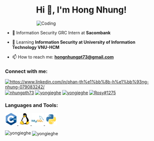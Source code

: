 <h1 align="center">Hi 👋, I'm Hong Nhung!</h1>
<img align="right" alt="Coding" width="400" src=https://media0.giphy.com/media/108M7gCS1JSoO4/giphy.gif?cid=ecf05e47ga7s0ghjyii4exj73nm1v2hixdtbw09hgiqp2wax&rid=giphy.gif&ct=g">
<p align="left"> <a href="https://twitter.com/" target="blank"><img src="https://img.shields.io/twitter/follow/?logo=twitter&style=for-the-badge" alt="" /></a> </p>

- 🌱 Information Security GRC Intern at **Sacombank**
- 🌱 Learning **Information Security at University of Information Technology VNU-HCM**

- 📫 How to reach me: **hongnhungpt73@gmail.com**

<h3 align="left">Connect with me:</h3>
<p align="left">
<a href="https://linkedin.com/in/https://www.linkedin.com/in/phan-th%e1%bb%8b-h%e1%bb%93ng-nhung-079083242/" target="blank"><img align="center" src="https://raw.githubusercontent.com/rahuldkjain/github-profile-readme-generator/master/src/images/icons/Social/linked-in-alt.svg" alt="https://www.linkedin.com/in/phan-th%e1%bb%8b-h%e1%bb%93ng-nhung-079083242/" height="30" width="40" /></a>
<a href="https://fb.com/nhungpth73" target="blank"><img align="center" src="https://raw.githubusercontent.com/rahuldkjain/github-profile-readme-generator/master/src/images/icons/Social/facebook.svg" alt="nhungpth73" height="30" width="40" /></a>
<a href="https://instagram.com/yongieghe" target="blank"><img align="center" src="https://raw.githubusercontent.com/rahuldkjain/github-profile-readme-generator/master/src/images/icons/Social/instagram.svg" alt="yongieghe" height="30" width="40" /></a>
<a href="https://www.hackerrank.com/yongieghe" target="blank"><img align="center" src="https://raw.githubusercontent.com/rahuldkjain/github-profile-readme-generator/master/src/images/icons/Social/hackerrank.svg" alt="yongieghe" height="30" width="40" /></a>
<a href="https://discord.gg/Rosy#1275" target="blank"><img align="center" src="https://raw.githubusercontent.com/rahuldkjain/github-profile-readme-generator/master/src/images/icons/Social/discord.svg" alt="Rosy#1275" height="30" width="40" /></a>
</p>

<h3 align="left">Languages and Tools:</h3>
<p align="left"> <a href="https://www.w3schools.com/cpp/" target="_blank" rel="noreferrer"> <img src="https://raw.githubusercontent.com/devicons/devicon/master/icons/cplusplus/cplusplus-original.svg" alt="cplusplus" width="40" height="40"/> </a> <a href="https://www.linux.org/" target="_blank" rel="noreferrer"> <img src="https://raw.githubusercontent.com/devicons/devicon/master/icons/linux/linux-original.svg" alt="linux" width="40" height="40"/> </a> <a href="https://www.mysql.com/" target="_blank" rel="noreferrer"> <img src="https://raw.githubusercontent.com/devicons/devicon/master/icons/mysql/mysql-original-wordmark.svg" alt="mysql" width="40" height="40"/> </a> <a href="https://www.python.org" target="_blank" rel="noreferrer"> <img src="https://raw.githubusercontent.com/devicons/devicon/master/icons/python/python-original.svg" alt="python" width="40" height="40"/> </a> </p>

<p><img align="left" src="https://github-readme-stats.vercel.app/api/top-langs?username=yongieghe&show_icons=true&locale=en&layout=compact" alt="yongieghe" /></p>

<p>&nbsp;<img align="center" src="https://github-readme-stats.vercel.app/api?username=yongieghe&show_icons=true&locale=en" alt="yongieghe" /></p>
